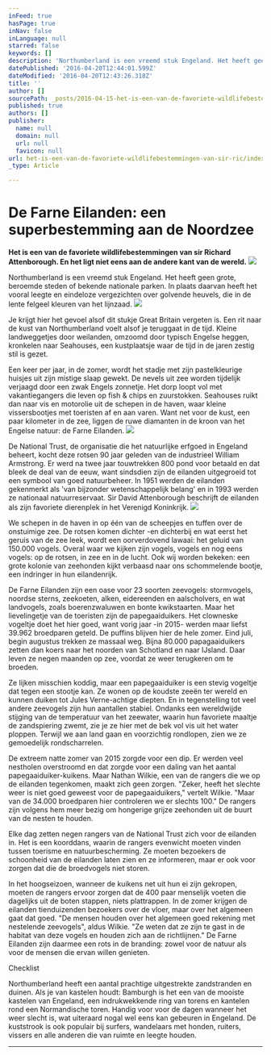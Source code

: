 ```yaml
---
inFeed: true
hasPage: true
inNav: false
inLanguage: null
starred: false
keywords: []
description: 'Northumberland is een vreemd stuk Engeland. Het heeft geen grote, beroemde steden of bekende nationale parken. In plaats daarvan heeft het vooral leegte en eindeloze vergezichten over golvende heuvels, die in de lente felgeel kleuren van het lijnzaad. '
datePublished: '2016-04-20T12:44:01.599Z'
dateModified: '2016-04-20T12:43:26.318Z'
title: ''
author: []
sourcePath: _posts/2016-04-15-het-is-een-van-de-favoriete-wildlifebestemmingen-van-sir-ric.md
published: true
authors: []
publisher:
  name: null
  domain: null
  url: null
  favicon: null
url: het-is-een-van-de-favoriete-wildlifebestemmingen-van-sir-ric/index.html
_type: Article

---
```

# De Farne Eilanden: een superbestemming aan de Noordzee

**Het is een van de favoriete wildlifebestemmingen van sir Richard Attenborough. En het ligt niet eens aan de andere kant van de wereld.**
![](https://the-grid-user-content.s3-us-west-2.amazonaws.com/e6c1dc96-e223-4f78-8ca4-c95305332d56.jpg)

Northumberland is een vreemd stuk Engeland. Het heeft geen grote, beroemde steden of bekende nationale parken. In plaats daarvan heeft het vooral leegte en eindeloze vergezichten over golvende heuvels, die in de lente felgeel kleuren van het lijnzaad. ![](https://the-grid-user-content.s3-us-west-2.amazonaws.com/671c968b-7c94-47e3-a9bf-046a3563af7f.jpg)

Je krijgt hier het gevoel alsof dit stukje Great Britain vergeten is. Een rit naar de kust van Northumberland voelt alsof je teruggaat in de tijd. Kleine landweggetjes door weilanden, omzoomd door typisch Engelse heggen, kronkelen naar Seahouses, een kustplaatsje waar de tijd in de jaren zestig stil is gezet. 

Een keer per jaar, in de zomer, wordt het stadje met zijn pastelkleurige huisjes uit zijn mistige slaap gewekt. De nevels uit zee worden tijdelijk verjaagd door een zwak Engels zonnetje. Het dorp loopt vol met vakantiegangers die leven op fish & chips en zuurstokken. Seahouses ruikt dan naar vis en motorolie uit de schepen in de haven, waar kleine vissersbootjes met toeristen af en aan varen. Want net voor de kust, een paar kilometer in de zee, liggen de ruwe diamanten in de kroon van het Engelse natuur: de Farne Eilanden. ![](https://the-grid-user-content.s3-us-west-2.amazonaws.com/b0b2a4b5-326b-4f91-a26f-40fcd3f9f011.jpg)

De National Trust, de organisatie die het natuurlijke erfgoed in Engeland beheert, kocht deze rotsen 90 jaar geleden van de industrieel William Armstrong. Er werd na twee jaar touwtrekken 800 pond voor betaald en dat bleek de deal van de eeuw, want sindsdien zijn de eilanden uitgegroeid tot een symbool van goed natuurbeheer. In 1951 werden de eilanden gekenmerkt als 'van bijzonder wetenschappelijk belang' en in 1993 werden ze nationaal natuurreservaat. Sir David Attenborough beschrijft de eilanden als zijn favoriete dierenplek in het Verenigd Koninkrijk. ![](https://the-grid-user-content.s3-us-west-2.amazonaws.com/e534f4f0-c12a-4ed9-b1b0-76f7b2cd9887.jpg)

We schepen in de haven in op één van de scheepjes en tuffen over de onstuimige zee. De rotsen komen dichter -en dichterbij en wat eerst het geruis van de zee leek, wordt een oorverdovend lawaai: het geluid van 150.000 vogels. Overal waar we kijken zijn vogels, vogels en nog eens vogels: op de rotsen, in zee en in de lucht. Ook wij worden bekeken: een grote kolonie van zeehonden kijkt verbaasd naar ons schommelende bootje, een indringer in hun eilandenrijk.

De Farne Eilanden zijn een oase voor 23 soorten zeevogels: stormvogels, noordse sterns, zeekoeten, alken, eidereenden en aalscholvers, en wat landvogels, zoals boerenzwaluwen en bonte kwikstaarten. Maar het lievelingetje van de toeristen zijn de papegaaiduikers. Het clowneske vogeltje doet het hier goed, want vorig jaar -in 2015- werden maar liefst 39.962 broedparen geteld. De puffins blijven hier de hele zomer. Eind juli, begin augustus trekken ze massaal weg. Bijna 80.000 papagaaiduikers zetten dan koers naar het noorden van Schotland en naar IJsland. Daar leven ze negen maanden op zee, voordat ze weer terugkeren om te broeden.

Ze lijken misschien koddig, maar een papegaaiduiker is een stevig vogeltje dat tegen een stootje kan. Ze wonen op de koudste zeeën ter wereld en kunnen duiken tot Jules Verne-achtige diepten. En in tegenstelling tot veel andere zeevogels zijn hun aantallen stabiel. Ondanks een wereldwijde stijging van de temperatuur van het zeewater, waarin hun favoriete maaltje de zandspiering zwemt, zie je ze hier met de bek vol vis uit het water ploppen. Terwijl we aan land gaan en voorzichtig rondlopen, zien we ze gemoedelijk rondscharrelen.

De extreem natte zomer van 2015 zorgde voor een dip. Er werden veel nestholen overstroomd en dat zorgde voor een daling van het aantal papegaaiduiker-kuikens. Maar Nathan Wilkie, een van de rangers die we op de eilanden tegenkomen, maakt zich geen zorgen. "Zeker, heeft het slechte weer is niet goed geweest voor de papegaaiduikers," vertelt Wilkie. "Maar van de 34.000 broedparen hier controleren we er slechts 100." De rangers zijn volgens hem meer bezig om hongerige grijze zeehonden uit de buurt van de nesten te houden.

Elke dag zetten negen rangers van de National Trust zich voor de eilanden in. Het is een koorddans, waarin de rangers evenwicht moeten vinden tussen toerisme en natuurbescherming. Ze moeten bezoekers de schoonheid van de eilanden laten zien en ze informeren, maar er ook voor zorgen dat die de broedvogels niet storen. 

In het hoogseizoen, wanneer de kuikens net uit hun ei zijn gekropen, moeten de rangers ervoor zorgen dat de 400 paar menselijk voeten die dagelijks uit de boten stappen, niets plattrappen. In de zomer krijgen de eilanden tienduizenden bezoekers over de vloer, maar over het algemeen gaat dat goed. "De mensen houden over het algemeen goed rekening met nestelende zeevogels", aldus Wilkie. "Ze weten dat ze zijn te gast in de habitat van deze vogels en houden zich aan de richtlijnen." De Farne Eilanden zijn daarmee een rots in de branding: zowel voor de natuur als voor de mensen die ervan willen genieten.

Checklist

Northumberland heeft een aantal prachtige uitgestrekte zandstranden en duinen. Als je van kastelen houdt: Bamburgh is het een van de mooiste kastelen van Engeland, een indrukwekkende ring van torens en kantelen rond een Normandische toren. Handig voor voor de dagen wanneer het weer slecht is, wat uiteraard nogal wel eens kan gebeuren in Engeland. De kuststrook is ook populair bij surfers, wandelaars met honden, ruiters, vissers en alle anderen die van ruimte en leegte houden.

****